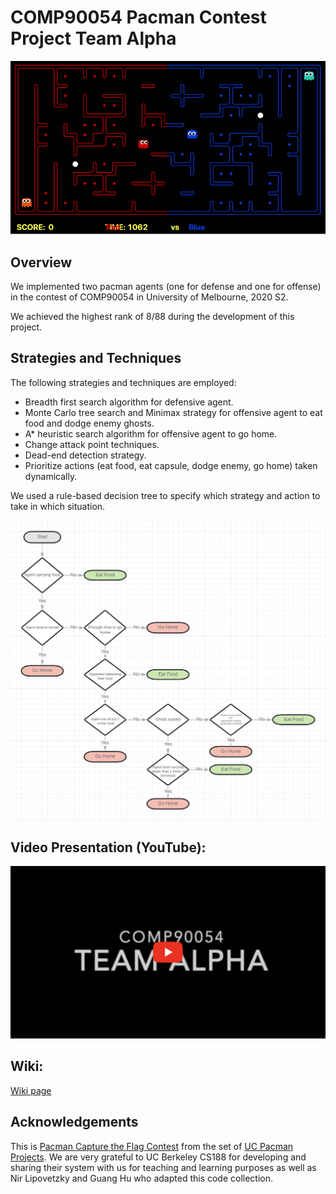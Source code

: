 # COMP90054 Pacman Contest Project Team Alpha

![demo](https://github.com/infinityglow/COMP90054-Pacman-Contest-Project/blob/master/images/mcts.gif)

## Overview

We implemented two pacman agents (one for defense and one for offense) in the contest of COMP90054 in University of Melbourne, 2020 S2.

We achieved the highest rank of 8/88 during the development of this project.

## Strategies and Techniques

The following strategies and techniques are employed:

- Breadth first search algorithm for defensive agent.
- Monte Carlo tree search and Minimax strategy for offensive agent to eat food and dodge enemy ghosts.
- A* heuristic search algorithm for offensive agent to go home.
- Change attack point techniques.
- Dead-end detection strategy.
- Prioritize actions (eat food, eat capsule, dodge enemy, go home) taken dynamically.

We used a rule-based decision tree to specify which strategy and action to take in which situation.

![decision tree](https://github.com/infinityglow/COMP90054-Pacman-Contest-Project/blob/master/images/ChooseActionStrategy.jpg)

## Video Presentation (YouTube):

[![demo](https://github.com/infinityglow/COMP90054-Pacman-Contest-Project/blob/master/images/youtube.png)](https://www.youtube.com/watch?v=rWVaEUSTs_I&feature=youtu.be)

## Wiki:

[Wiki page](https://github.com/infinityglow/COMP90054-Pacman-Contest-Project/wiki)


## Acknowledgements

This is [Pacman Capture the Flag Contest](http://ai.berkeley.edu/contest.html) from the set of [UC Pacman Projects](http://ai.berkeley.edu/project_overview.html).  We are very grateful to UC Berkeley CS188 for developing and sharing their system with us for teaching and learning purposes as well as Nir Lipovetzky and Guang Hu who adapted this code collection.
